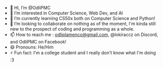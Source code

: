 - 👋 Hi, I’m @OdliPMC
- 👀 I’m interested in Computer Science, Web Dev, and AI
- 🌱 I’m currently learning CS50x both on Computer Science and Python!
- 💞️ I’m looking to collaborate on nothing as of the moment, I'm kinda still new to the prospect of coding and programming as a whole.
- 📫 How to reach me : odliplamenco@gmail.com, @lokiraccz on Discord, and OdliPMC on Facebook!
- 😄 Pronouns: He/Him
- ⚡ Fun fact: I'm a college student and I really don't know what I'm doing :3

<!---
OdliPMC/OdliPMC is a ✨ special ✨ repository because its `README.md` (this file) appears on your GitHub profile.
You can click the Preview link to take a look at your changes.
--->
